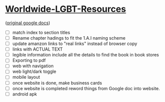 
# [Worldwide-LGBT-Resources](https://pongopaws.github.io/Worldwide-LGBT-Resources/)

([original google docs](https://docs.google.com/document/d/1eLLK7EXLlJCDyJaAQXykwKjKp0m5XphUI_erLkgu8_0/edit))

- [ ] match index to section titles
- [ ] Rename chapter hadings to fit the 1.A.I naming scheme
- [ ] update amanzon links to "real links" instead of browser copy 
- [ ] links with ACTUAL TEXT
- [ ] legible information include all the details to find the book in book stores
- [ ] Exporting to pdf
- [ ] web with navigation
- [ ] web light/dark toggle
- [ ] mobile layout
- [ ] once website is done, make business cards
- [ ] once website is completed reword things from Google doc into website.
- [ ] android apk

